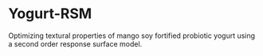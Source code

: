 # Yogurt-RSM
Optimizing textural properties of mango soy fortified probiotic yogurt using a second order response surface model.
